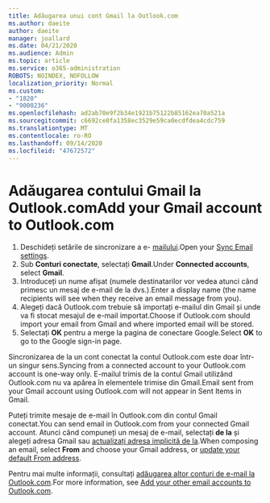 ```yaml
---
title: Adăugarea unui cont Gmail la Outlook.com
ms.author: daeite
author: daeite
manager: joallard
ms.date: 04/21/2020
ms.audience: Admin
ms.topic: article
ms.service: o365-administration
ROBOTS: NOINDEX, NOFOLLOW
localization_priority: Normal
ms.custom:
- "1820"
- "9000236"
ms.openlocfilehash: ad2ab70e9f2b34e1921b75122b85162ea70a521a
ms.sourcegitcommit: c6692ce0fa1358ec3529e59ca0ecdfdea4cdc759
ms.translationtype: MT
ms.contentlocale: ro-RO
ms.lasthandoff: 09/14/2020
ms.locfileid: "47672572"
---
```

# <a name="add-your-gmail-account-to-outlookcom"></a><span data-ttu-id="216eb-102">Adăugarea contului Gmail la Outlook.com</span><span class="sxs-lookup"><span data-stu-id="216eb-102">Add your Gmail account to Outlook.com</span></span>

1. <span data-ttu-id="216eb-103">Deschideți setările de sincronizare a e- [mailului](https://go.microsoft.com/fwlink/?linkid=875264).</span><span class="sxs-lookup"><span data-stu-id="216eb-103">Open your [Sync Email settings](https://go.microsoft.com/fwlink/?linkid=875264).</span></span>
2. <span data-ttu-id="216eb-104">Sub **Conturi conectate**, selectați **Gmail**.</span><span class="sxs-lookup"><span data-stu-id="216eb-104">Under **Connected accounts**, select **Gmail**.</span></span>
3. <span data-ttu-id="216eb-105">Introduceți un nume afișat (numele destinatarilor vor vedea atunci când primesc un mesaj de e-mail de la dvs.).</span><span class="sxs-lookup"><span data-stu-id="216eb-105">Enter a display name (the name recipients will see when they receive an email message from you).</span></span>
4. <span data-ttu-id="216eb-106">Alegeți dacă Outlook.com trebuie să importați e-mailul din Gmail și unde va fi stocat mesajul de e-mail importat.</span><span class="sxs-lookup"><span data-stu-id="216eb-106">Choose if Outlook.com should import your email from Gmail and where imported email will be stored.</span></span>
5. <span data-ttu-id="216eb-107">Selectați **OK** pentru a merge la pagina de conectare Google.</span><span class="sxs-lookup"><span data-stu-id="216eb-107">Select **OK** to go to the Google sign-in page.</span></span>

<span data-ttu-id="216eb-108">Sincronizarea de la un cont conectat la contul Outlook.com este doar într-un singur sens.</span><span class="sxs-lookup"><span data-stu-id="216eb-108">Syncing from a connected account to your Outlook.com account is one-way only.</span></span> <span data-ttu-id="216eb-109">E-mailul trimis de la contul Gmail utilizând Outlook.com nu va apărea în elementele trimise din Gmail.</span><span class="sxs-lookup"><span data-stu-id="216eb-109">Email sent from your Gmail account using Outlook.com will not appear in Sent Items in Gmail.</span></span>

<span data-ttu-id="216eb-110">Puteți trimite mesaje de e-mail în Outlook.com din contul Gmail conectat.</span><span class="sxs-lookup"><span data-stu-id="216eb-110">You can send email in Outlook.com from your connected Gmail account.</span></span> <span data-ttu-id="216eb-111">Atunci când compuneți un mesaj de e-mail, selectați **de la** și alegeți adresa Gmail sau [actualizați adresa implicită de la](https://go.microsoft.com/fwlink/?linkid=875264).</span><span class="sxs-lookup"><span data-stu-id="216eb-111">When composing an email, select **From** and choose your Gmail address, or [update your default From address](https://go.microsoft.com/fwlink/?linkid=875264).</span></span>

<span data-ttu-id="216eb-112">Pentru mai multe informații, consultați [adăugarea altor conturi de e-mail la Outlook.com](https://support.office.com/article/c5224df4-5885-4e79-91ba-523aa743f0ba?wt.mc_id=Office_Outlook_com_Alchemy).</span><span class="sxs-lookup"><span data-stu-id="216eb-112">For more information, see [Add your other email accounts to Outlook.com](https://support.office.com/article/c5224df4-5885-4e79-91ba-523aa743f0ba?wt.mc_id=Office_Outlook_com_Alchemy).</span></span>